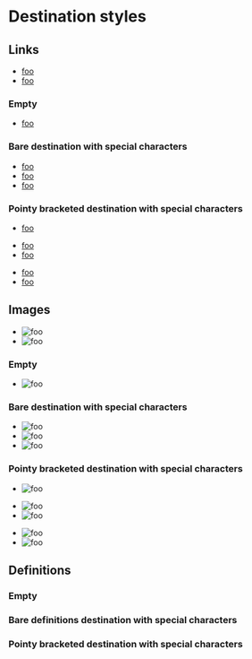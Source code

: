 # Destination styles

## Links

- [foo](/bare-url)
- [foo](/bare-url 'with title')

### Empty

- [foo]()

### Bare destination with special characters

- [foo](/bare-url/with-last-backslash\ 'with title')
- [foo](/bare-url/with-last-backslashs\\ 'with title')
- [foo](/bare-url/with-last-backslashs\\\ 'with title')

### Pointy bracketed destination with special characters

- [foo](</pointy-bracketed-url/ with whitespaces>)
<!-- - [foo](</pointy-bracketed-url/with-balanced-parentheses()>) -->
- [foo](</pointy-bracketed-url/with-single-opening-paren(>)
- [foo](</pointy-bracketed-url/with-single-closing-paren)>)
<!-- - [foo](</pointy-bracketed-url/with-balanced-(parentheses)()>) -->
<!-- - [foo](</pointy-bracketed-url/with-(balanced-(parentheses)())>) -->
- [foo](</pointy-bracketed-url/with-(unbalanced-(parentheses)>)
- [foo](</pointy-bracketed-url/with-(unbalanced))-(parentheses))>)

## Images

- ![foo](/bare-url)
- ![foo](/bare-url 'with title')

### Empty

- ![foo]()

### Bare destination with special characters

- ![foo](/bare-url/with-last-backslash\ 'with title')
- ![foo](/bare-url/with-last-backslashs\\ 'with title')
- ![foo](/bare-url/with-last-backslashs\\\ 'with title')

### Pointy bracketed destination with special characters

- ![foo](</pointy-bracketed-url/ with whitespaces>)
<!-- - ![foo](</pointy-bracketed-url/with-balanced-parentheses()>) -->
- ![foo](</pointy-bracketed-url/with-single-opening-paren(>)
- ![foo](</pointy-bracketed-url/with-single-closing-paren)>)
<!-- - ![foo](</pointy-bracketed-url/with-balanced-(parentheses)()>) -->
<!-- - ![foo](</pointy-bracketed-url/with-(balanced-(parentheses)())>) -->
- ![foo](</pointy-bracketed-url/with-(unbalanced-(parentheses)>)
- ![foo](</pointy-bracketed-url/with-(unbalanced))-(parentheses))>)

## Definitions

[a]: /bare-url
[b]: /bare-url 'with title'

### Empty

[empty]: <>

### Bare definitions destination with special characters

[e]: /bare-url/with-last-backslash\ 'with title'
[f]: /bare-url/with-last-backslashs\\ 'with title'
[g]: /bare-url/with-last-backslashs\\\ 'with title'

### Pointy bracketed destination with special characters

[h]: </pointy-bracketed-url/ with whitespaces>
<!-- [i]: </pointy-bracketed-url/with-balanced-parentheses()> -->
[j]: </pointy-bracketed-url/with-single-opening-paren(>
[k]: </pointy-bracketed-url/with-single-closing-paren)>
<!-- [l]: </pointy-bracketed-url/with-balanced-(parentheses)()> -->
<!-- [m]: </pointy-bracketed-url/with-(balanced-(parentheses)())> -->
[n]: </pointy-bracketed-url/with-(unbalanced-(parentheses)>
[o]: </pointy-bracketed-url/with-(unbalanced))-(parentheses))>

